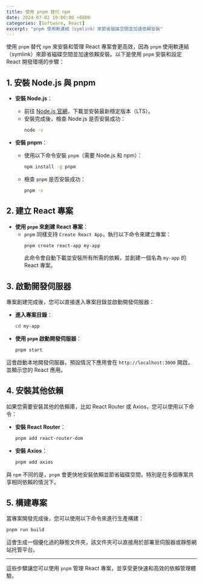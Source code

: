 ```yaml
---
title: 使用 pnpm 替代 npm
date: 2024-07-02 19:00:00 +0800
categories: [Software, React]
excerpt: "pnpm 使用軟連結（symlink）來節省磁碟空間並加速依賴安裝"
---
```


使用 `pnpm` 替代 `npm` 來安裝和管理 React 專案會更高效，因為 `pnpm` 使用軟連結（symlink）來節省磁碟空間並加速依賴安裝。以下是使用 `pnpm` 安裝和設定 React 開發環境的步驟：

## 1. 安裝 Node.js 與 pnpm
- **安裝 Node.js**：
   - 前往 [Node.js 官網](https://nodejs.org/)，下載並安裝最新穩定版本（LTS）。
   - 安裝完成後，檢查 Node.js 是否安裝成功：
     ```bash
     node -v
     ```

- **安裝 pnpm**：
   - 使用以下命令安裝 `pnpm`（需要 Node.js 和 npm）：
     ```bash
     npm install -g pnpm
     ```
   - 檢查 `pnpm` 是否安裝成功：
     ```bash
     pnpm -v
     ```

## 2. 建立 React 專案
- **使用 `pnpm` 來創建 React 專案**：
   - `pnpm` 同樣支持 `Create React App`，執行以下命令來建立專案：
     ```bash
     pnpm create react-app my-app
     ```
     此命令會自動下載並安裝所有所需的依賴，並創建一個名為 `my-app` 的 React 專案。

## 3. 啟動開發伺服器
專案創建完成後，您可以直接進入專案目錄並啟動開發伺服器：

- **進入專案目錄**：
   ```bash
   cd my-app
   ```

- **使用 `pnpm` 啟動開發伺服器**：
   ```bash
   pnpm start
   ```

這會啟動本地開發伺服器，預設情況下應用會在 `http://localhost:3000` 開啟，並顯示您的 React 應用。

## 4. 安裝其他依賴
如果您需要安裝其他的依賴庫，比如 React Router 或 Axios，您可以使用以下命令：

- **安裝 React Router**：
   ```bash
   pnpm add react-router-dom
   ```

- **安裝 Axios**：
   ```bash
   pnpm add axios
   ```

與 `npm` 不同的是，`pnpm` 會更快地安裝依賴並節省磁碟空間，特別是在多個專案共享相同依賴的情況下。

## 5. 構建專案
當專案開發完成後，您可以使用以下命令來進行生產構建：

```bash
pnpm run build
```

這會生成一個優化過的靜態文件夾，該文件夾可以直接用於部署至伺服器或靜態網站托管平台。

---

這些步驟讓您可以使用 `pnpm` 管理 React 專案，並享受更快速和高效的依賴管理體驗。
